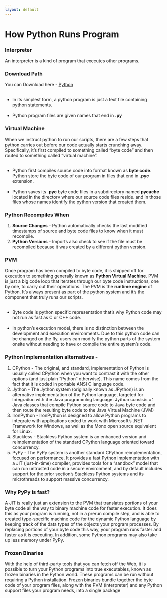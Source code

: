 ```yaml
---
layout: default
---
```


# How Python Runs Program

### Interpreter

An interpreter is a kind of program that executes other programs.

### Download Path

You can Download here - [Python](www.python.org)
<br><br>
*   In its simplest form, a python program is just a text file containing python statements.
<br><br>
*   Python program files are given names that end in **.py**

### Virtual Machine

When we instruct python to run our scripts, there are a few steps that python carries out before our code actually starts crunching away. Specifically, it’s first compiled to something called “byte code” and then routed to something called “virtual machine”.
<br><br>
*   Python first compiles source code into format known as **byte code**. Python store the byte code of our program in files that end in **.pyc** extension.
<br><br>
*   Python saves its **.pyc** byte code files in a subdirectory named **__pycache__** located in the directory where our source code files reside, and in those files whose names identify the python version that created them.

### Python Recompiles When
1. **Source Changes** - Python automatically checks the last modified timestamps of source and byte code files to know when it must recompile.
2. **Python Versions** - Imports also check to see if the file must be recompiled because it was created by a different python version.

### PVM
Once program has been compiled to byte code, it is shipped off for execution to something generally known as **Python Virtual Machine**. PVM is just a big code loop that iterates through our byte code instructions, one by one, to carry out their operations. The PVM is the **runtime engine** of Python. It’s always present as part of the python system and it’s the component that truly runs our scripts.
<br><br>
*   Byte code is python specific representation that’s why Python code may not run as fast as C or C++ code.
<br><br>
*   In python’s execution model, there is no distinction between the development and execution environments. Due to this python code can be changed on the fly, users can modify the python parts of the system onsite without needing to have or compile the entire system’s code.

### Python Implementation alternatives -
1. CPython - The original, and standard, implementation of Python is usually called CPython when you want to contrast it with the other options (and just plain “Python” otherwise). This name comes from the fact that it is coded in portable ANSI C language code.
2. Jython - The Jython system (originally known as JPython) is an alternative implementation of the Python language, targeted for integration with the Java programming language. Jython consists of Java classes that compile Python source code to Java byte code and then route the resulting byte code to the Java Virtual Machine (JVM)
3. IronPython - IronPython is designed to allow Python programs to integrate with applications coded to work with Microsoft’s .NET Framework for Windows, as well as the Mono open source equivalent for Linux.
4. Stackless - Stackless Python system is an enhanced version and reimplementation of the standard CPython language oriented toward concurrency.
5. PyPy - The PyPy system is another standard CPython reimplementation, focused on performance. It provides a fast Python implementation with a JIT (just-in-time) compiler, provides tools for a “sandbox” model that can run untrusted code in a secure environment, and by default includes support for the prior section’s Stackless Python systems and its microthreads to support massive concurrency.

### Why PyPy is fast?
A JIT is really just an extension to the PVM that translates portions of your byte code all the way to binary machine code for faster execution. It does this as your program is running, not in a prerun compile step, and is able to created type-specific machine code for the dynamic Python language by keeping track of the data types of the objects your program processes. By replacing portions of your byte code this way, your program runs faster and faster as it is executing. In addition, some Python programs may also take up less memory under PyPy.

### Frozen Binaries
With the help of third-party tools that you can fetch off the Web, it is possible to turn your Python programs into true executables, known as frozen binaries in the Python world. These programs can be run without requiring a Python installation. Frozen binaries bundle together the byte code of your program files, along with the PVM (interpreter) and any Python support files your program needs, into a single package
